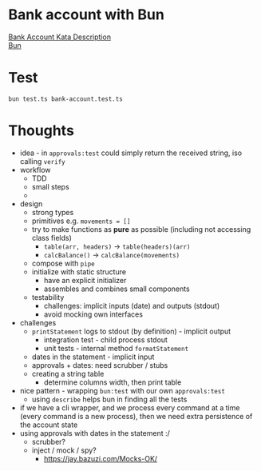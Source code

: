 # Bank account with Bun

[Bank Account Kata Description](https://sammancoaching.org/kata_descriptions/bank_account.html)  
[Bun](https://bun.sh/)

# Test

```shell
bun test.ts bank-account.test.ts
```

# Thoughts

-   idea - in `approvals:test` could simply return the received string, iso calling `verify`
-   workflow
    -   TDD
    -   small steps
    -
-   design
    -   strong types
    -   primitives e.g. `movements = []`
    -   try to make functions as **pure** as possible (including not accessing class fields)
        -   `table(arr, headers)` -> `table(headers)(arr)`
        -   `calcBalance()` -> `calcBalance(movements)`
    -   compose with `pipe`
    -   initialize with static structure
        -   have an explicit initializer
        -   assembles and combines small components
    -   testability
        -   challenges: implicit inputs (date) and outputs (stdout)
        -   avoid mocking own interfaces
-   challenges
    -   `printStatement` logs to stdout (by definition) - implicit output
        -   integration test - child process stdout
        -   unit tests - internal method `formatStatement`
    -   dates in the statement - implicit input
    -   approvals + dates: need scrubber / stubs
    -   creating a string table
        -   determine columns width, then print table
-   nice pattern - wrapping `bun:test` with our own `approvals:test`
    -   using `describe` helps bun in finding all the tests
-   if we have a cli wrapper, and we process every command at a time (every command is a new process), then we need extra persistence of the account state
-   using approvals with dates in the statement :/
    -   scrubber?
    -   inject / mock / spy?
        -   https://jay.bazuzi.com/Mocks-OK/
